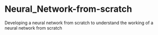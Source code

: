 # Neural_Network-from-scratch
Developing a neural network from scratch to understand the working of a neural network from scratch 

